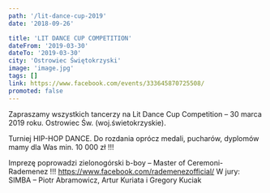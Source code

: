 ```yaml
---
path: '/lit-dance-cup-2019'
date: '2018-09-26'

title: 'LIT DANCE CUP COMPETITION'
dateFrom: '2019-03-30'
dateTo: '2019-03-30'
city: 'Ostrowiec Świętokrzyski'
image: 'image.jpg'
tags: []
link: https://www.facebook.com/events/333645870725508/
promoted: false
---
```

Zapraszamy wszystkich tancerzy na Lit Dance Cup Competition – 30 marca 2019 roku. Ostrowiec Św. (woj.świetokrzyskie).

Turniej HIP-HOP DANCE. Do rozdania oprócz medali, pucharów, dyplomów mamy dla Was min. 10 000 zł !!!

Imprezę poprowadzi zielonogórski b-boy – Master of Ceremoni- Rademenez !!! https://www.facebook.com/rademenezofficial/ W jury: SIMBA – Piotr Abramowicz, Artur Kuriata i Gregory Kuciak